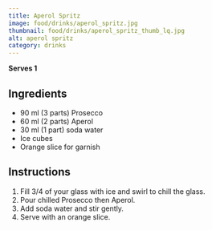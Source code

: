 ```yaml
---
title: Aperol Spritz
image: food/drinks/aperol_spritz.jpg
thumbnail: food/drinks/aperol_spritz_thumb_lq.jpg
alt: aperol spritz
category: drinks
---
```


**Serves 1**

## Ingredients

- 90 ml (3 parts) Prosecco
- 60 ml (2 parts) Aperol
- 30 ml (1 part) soda water
- Ice cubes
- Orange slice for garnish


## Instructions

1. Fill 3/4 of your glass with ice and swirl to chill the glass.
1. Pour chilled Prosecco then Aperol.
1. Add soda water and stir gently.
1. Serve with an orange slice.
